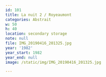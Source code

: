 ```yaml
---
id: 101
title: La nuit 2 / Royeaumont
categories: Abstrait
w: 50
h: 40
location: secondary storage
note: null
file: IMG_20190416_201325.jpg
year: '1982'
year_start: 1982
year_end: null
image: /static/img/IMG_20190416_201325.jpg

---
```


